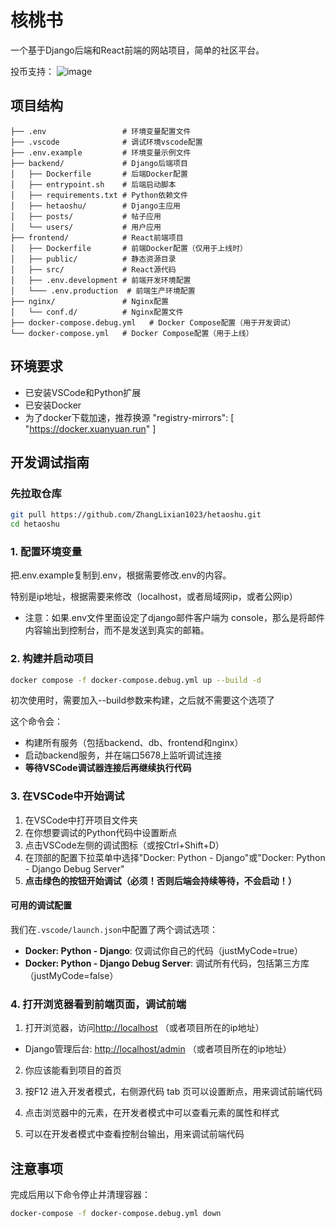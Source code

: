 # 核桃书

一个基于Django后端和React前端的网站项目，简单的社区平台。

投币支持：
![image](https://github.com/ZhangLixian1023/hetaoshu/frontend/public/payqrcode.jpg)

## 项目结构

```text
├── .env                 # 环境变量配置文件
├── .vscode              # 调试环境vscode配置
├── .env.example         # 环境变量示例文件
├── backend/             # Django后端项目
│   ├── Dockerfile       # 后端Docker配置
│   ├── entrypoint.sh    # 后端启动脚本
│   ├── requirements.txt # Python依赖文件
│   ├── hetaoshu/        # Django主应用
│   ├── posts/           # 帖子应用
│   └── users/           # 用户应用
├── frontend/            # React前端项目
│   ├── Dockerfile       # 前端Docker配置（仅用于上线时）
│   ├── public/          # 静态资源目录
│   ├── src/             # React源代码
│   ├── .env.development # 前端开发环境配置
│   └─── .env.production  # 前端生产环境配置
├── nginx/               # Nginx配置
│   └── conf.d/          # Nginx配置文件
├── docker-compose.debug.yml   # Docker Compose配置（用于开发调试）
└── docker-compose.yml   # Docker Compose配置（用于上线）

```

## 环境要求

- 已安装VSCode和Python扩展
- 已安装Docker
- 为了docker下载加速，推荐换源  "registry-mirrors": [
    "https://docker.xuanyuan.run"
  ]

## 开发调试指南

### 先拉取仓库
``` bash
git pull https://github.com/ZhangLixian1023/hetaoshu.git
cd hetaoshu
```

### 1. 配置环境变量

把.env.example复制到.env，根据需要修改.env的内容。

特别是ip地址，根据需要来修改（localhost，或者局域网ip，或者公网ip）

- 注意：如果.env文件里面设定了django邮件客户端为 console，那么是将邮件内容输出到控制台，而不是发送到真实的邮箱。

### 2. 构建并启动项目
``` bash
docker compose -f docker-compose.debug.yml up --build -d
```

初次使用时，需要加入--build参数来构建，之后就不需要这个选项了

这个命令会：

- 构建所有服务（包括backend、db、frontend和nginx）
- 启动backend服务，并在端口5678上监听调试连接
- **等待VSCode调试器连接后再继续执行代码**

### 3. 在VSCode中开始调试

1. 在VSCode中打开项目文件夹
2. 在你想要调试的Python代码中设置断点
3. 点击VSCode左侧的调试图标（或按Ctrl+Shift+D）
4. 在顶部的配置下拉菜单中选择"Docker: Python - Django"或"Docker: Python - Django Debug Server"
5. **点击绿色的按钮开始调试（必须！否则后端会持续等待，不会启动！）**

#### 可用的调试配置

我们在`.vscode/launch.json`中配置了两个调试选项：

- **Docker: Python - Django**: 仅调试你自己的代码（justMyCode=true）
- **Docker: Python - Django Debug Server**: 调试所有代码，包括第三方库（justMyCode=false）

### 4. 打开浏览器看到前端页面，调试前端

1. 打开浏览器，访问[http://localhost](http://localhost) （或者项目所在的ip地址）

- Django管理后台: [http://localhost/admin](http://localhost/admin)  （或者项目所在的ip地址）

2. 你应该能看到项目的首页

3. 按F12 进入开发者模式，右侧源代码 tab 页可以设置断点，用来调试前端代码

4. 点击浏览器中的元素，在开发者模式中可以查看元素的属性和样式

5. 可以在开发者模式中查看控制台输出，用来调试前端代码


## 注意事项

完成后用以下命令停止并清理容器：

```bash
docker-compose -f docker-compose.debug.yml down
```

